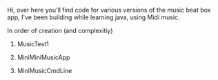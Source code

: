 Hi, over here you'll find code for various versions of the music beat box app, I've been building while learning java,
using Midi music. 

In order of creation (and complexitiy)

1) MusicTest1

2) MiniMiniMusicApp

3) MiniMusicCmdLine


